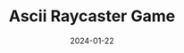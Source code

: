 ---
draft: false
title: Ascii Raycaster Game
description: "A real-time Doom-style ascii raycaster game."
date: 2024-01-22
tags: ["C++", "Game Design", "Raycasting", "Multi-threading", "Pathfinding", "Maze Generation"]
url: /articles/raycaster1.0
language: "C++"
language_color: text-yellow-500
image: "/videos/raycaster1.0/fixed_depth.webp"
---
